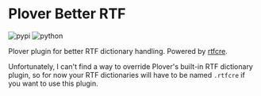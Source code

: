 # Plover Better RTF

![pypi](https://img.shields.io/pypi/v/plover-better-rtf)
![python](https://img.shields.io/pypi/pyversions/plover-better-rtf)

Plover plugin for better RTF dictionary handling. Powered by
[rtfcre](https://github.com/sammdot/rtfcre).

Unfortunately, I can't find a way to override Plover's built-in RTF dictionary
plugin, so for now your RTF dictionaries will have to be named `.rtfcre` if you
want to use this plugin.
